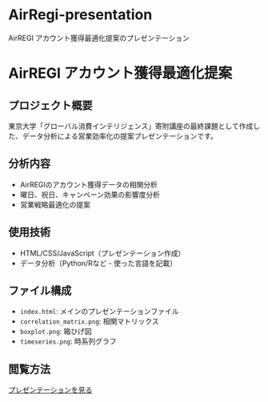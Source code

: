 # AirRegi-presentation
AirREGI アカウント獲得最適化提案のプレゼンテーション
# AirREGI アカウント獲得最適化提案

## プロジェクト概要
東京大学「グローバル消費インテリジェンス」寄附講座の最終課題として作成した、データ分析による営業効率化の提案プレゼンテーションです。

## 分析内容
- AirREGIのアカウント獲得データの相関分析
- 曜日、祝日、キャンペーン効果の影響度分析
- 営業戦略最適化の提案

## 使用技術
- HTML/CSS/JavaScript（プレゼンテーション作成）
- データ分析（Python/Rなど - 使った言語を記載）

## ファイル構成
- `index.html`: メインのプレゼンテーションファイル
- `correlation_matrix.png`: 相関マトリックス
- `boxplot.png`: 箱ひげ図
- `timeseries.png`: 時系列グラフ

## 閲覧方法
[プレゼンテーションを見る](https://yumiuse.github.io/AirRegi-presentation/)
